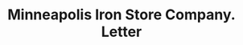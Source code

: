 ---
doi: 10.7916/D8T45552
date_other: '1918'
date_other_textual: '1918'
form: correspondence
genre:
- Letters (correspondence)
name:
- Minneapolis Iron Store Company
object_in_context_url: https://biggert.cul.columbia.edu/items/view/ave_biggert_00651
subject_hierarchical_geographic:
- Minneapolis, Minnesota, United States
subject_name:
- Minneapolis Iron Store Company
title: Minneapolis Iron Store Company. Letter
sort_title: Minneapolis Iron Store Company. Letter
call_number: ave_biggert_00651
coordinates:
- 44.983333333333334,-93.26666666666667
pid: ave_biggert_00651
identifiers: ave_biggert_00651
permalink: /biggert/ave_biggert_00651/
layout: iiif-image-page
---
